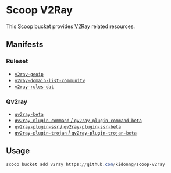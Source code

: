 # Scoop V2Ray

This [Scoop](https://scoop-docs.now.sh/) bucket provides [V2Ray](https://v2ray.com/) related resources.

## Manifests

### Ruleset

- [`v2ray-geoip`](https://github.com/v2ray/geoip)
- [`v2ray-domain-list-community`](https://github.com/v2ray/domain-list-community)
- [`v2ray-rules-dat`](https://github.com/Loyalsoldier/v2ray-rules-dat)

### Qv2ray

- [`qv2ray-beta`](https://github.com/Qv2ray/Qv2ray)
- [`qv2ray-plugin-command` / `qv2ray-plugin-command-beta`](https://github.com/Qv2ray/QvPlugin-Command)
- [`qv2ray-plugin-ssr` / `qv2ray-plugin-ssr-beta`](https://github.com/Qv2ray/QvPlugin-SSR)
- [`qv2ray-plugin-trojan` / `qv2ray-plugin-trojan-beta`](https://github.com/Qv2ray/QvPlugin-Trojan)

## Usage

```powershell
scoop bucket add v2ray https://github.com/kidonng/scoop-v2ray
```
